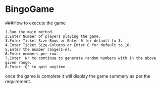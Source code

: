 # BingoGame

###How to execute the game
```
1.Run the main method.
2.Enter Number of players playing the game.
3.Enter Ticket Size-Rows or Enter 0 for default to 3.
4.Enter Ticket Size-Columns or Enter 0 for default to 10.
5.Enter the number range(1-n).
6.Enter numbers per row.
7.Enter 'N' to continue to generate random numbers with in the above given range.
8.Enter 'Q' to quit anytime.
```
once the game is complete it will display the game summery as per the requirement.
